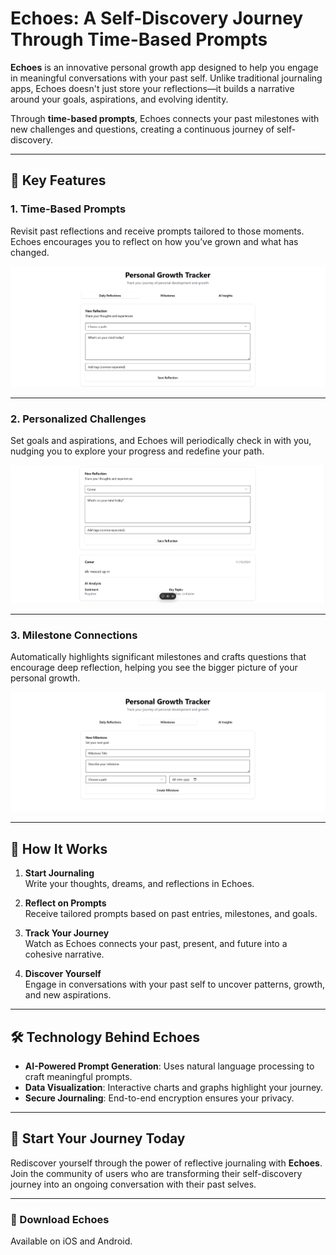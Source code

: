 # Echoes: A Self-Discovery Journey Through Time-Based Prompts

**Echoes** is an innovative personal growth app designed to help you engage in meaningful conversations with your past self. Unlike traditional journaling apps, Echoes doesn't just store your reflections—it builds a narrative around your goals, aspirations, and evolving identity.

Through **time-based prompts**, Echoes connects your past milestones with new challenges and questions, creating a continuous journey of self-discovery.

---

## 🌟 Key Features

### 1. **Time-Based Prompts**
Revisit past reflections and receive prompts tailored to those moments. Echoes encourages you to reflect on how you’ve grown and what has changed.

![Screenshot: Time-Based Prompt](/images/Screenshot%202024-11-16%20224637.png)

---

### 2. **Personalized Challenges**
Set goals and aspirations, and Echoes will periodically check in with you, nudging you to explore your progress and redefine your path.

![Screenshot: Personalized Challenges](/images/Screenshot%202024-11-16%20224713.png)

---

### 3. **Milestone Connections**
Automatically highlights significant milestones and crafts questions that encourage deep reflection, helping you see the bigger picture of your personal growth.

![Screenshot: Milestone Connections](/images/Screenshot%202024-11-16%20224734.png)

---



## 🚀 How It Works

1. **Start Journaling**  
   Write your thoughts, dreams, and reflections in Echoes.  

2. **Reflect on Prompts**  
   Receive tailored prompts based on past entries, milestones, and goals.

3. **Track Your Journey**  
   Watch as Echoes connects your past, present, and future into a cohesive narrative.

4. **Discover Yourself**  
   Engage in conversations with your past self to uncover patterns, growth, and new aspirations.

---

## 🛠 Technology Behind Echoes

- **AI-Powered Prompt Generation**: Uses natural language processing to craft meaningful prompts.
- **Data Visualization**: Interactive charts and graphs highlight your journey.
- **Secure Journaling**: End-to-end encryption ensures your privacy.

---

## 🌱 Start Your Journey Today

Rediscover yourself through the power of reflective journaling with **Echoes**. Join the community of users who are transforming their self-discovery journey into an ongoing conversation with their past selves.



---

### 📱 Download Echoes  
Available on iOS and Android.
